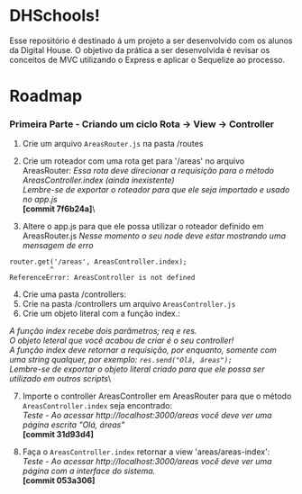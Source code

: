 # DHSchools!

Esse repositório é destinado á um projeto a ser desenvolvido com os alunos da Digital House. O objetivo da prática a ser desenvolvida é revisar os conceitos de MVC utilizando o Express e aplicar o Sequelize ao processo.


# Roadmap

### Primeira Parte - Criando um ciclo Rota → View → Controller

 1. Crie um arquivo `AreasRouter.js` na pasta /routes
 2. Crie um roteador com uma rota get para '/areas' no arquivo AreasRouter:
*Essa rota deve direcionar a requisição para o método AreasController.index (ainda inexistente)*\
*Lembre-se de exportar o roteador para que ele seja importado e usado no app.js*\
**[commit 7f6b24a]**\

 3. Altere o app.js para que ele possa utilizar o roteador definido em AreasRouter.js
*Nesse momento o seu node deve estar mostrando uma mensagem de erro*
```
router.get('/areas', AreasController.index);
          ^
ReferenceError: AreasController is not defined
```
4. Crie uma pasta /controllers:
5. Crie na pasta /controllers um arquivo `AreasController.js`
6. Crie um objeto literal com a função index.:

*A função index recebe dois parâmetros; req e res.*\
*O objeto leteral que você acabou de criar é o seu controller!*\
*A função index deve retornar a requisição, por enquanto, somente com uma string qualquer, por exemplo: `res.send("Olá, áreas");`*\
*Lembre-se de exportar o objeto literal criado para que ele possa ser utilizado em outros scripts*\

7. Importe o controller AreasController em AreasRouter para que o método `AreasController.index` seja encontrado:\
*Teste - Ao acessar http://localhost:3000/areas você deve ver uma página escrita "Olá, áreas"*\
**[commit 31d93d4]**

8. Faça o `AreasController.index` retornar a view 'areas/areas-index':\
*Teste - Ao acessar http://localhost:3000/areas você deve ver uma página com a interface do sistema.*\
**[commit 053a306]**